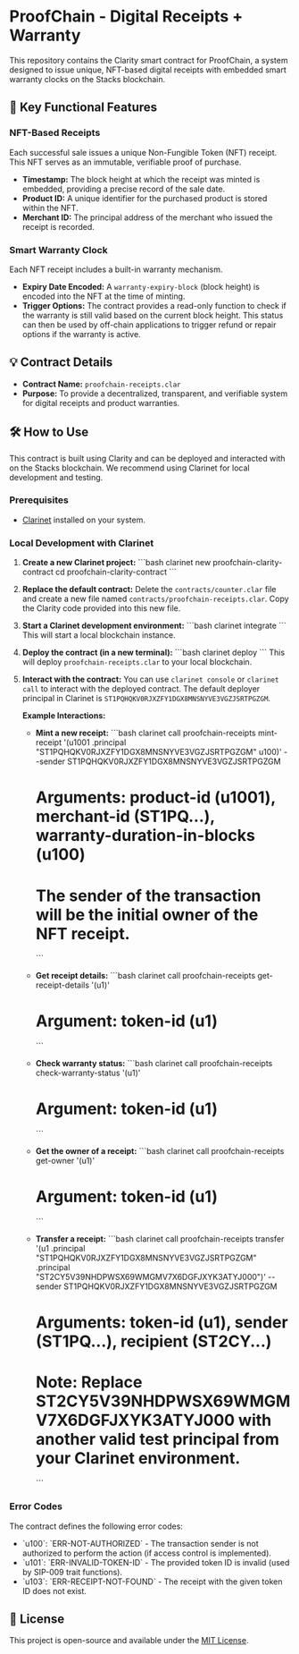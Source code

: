 # ProofChain - Digital Receipts + Warranty

This repository contains the Clarity smart contract for ProofChain, a system designed to issue unique, NFT-based digital receipts with embedded smart warranty clocks on the Stacks blockchain.

## 🚀 Key Functional Features

### NFT-Based Receipts
Each successful sale issues a unique Non-Fungible Token (NFT) receipt. This NFT serves as an immutable, verifiable proof of purchase.
- **Timestamp:** The block height at which the receipt was minted is embedded, providing a precise record of the sale date.
- **Product ID:** A unique identifier for the purchased product is stored within the NFT.
- **Merchant ID:** The principal address of the merchant who issued the receipt is recorded.

### Smart Warranty Clock
Each NFT receipt includes a built-in warranty mechanism.
- **Expiry Date Encoded:** A `warranty-expiry-block` (block height) is encoded into the NFT at the time of minting.
- **Trigger Options:** The contract provides a read-only function to check if the warranty is still valid based on the current block height. This status can then be used by off-chain applications to trigger refund or repair options if the warranty is active.

## 💡 Contract Details

- **Contract Name:** `proofchain-receipts.clar`
- **Purpose:** To provide a decentralized, transparent, and verifiable system for digital receipts and product warranties.

## 🛠️ How to Use

This contract is built using Clarity and can be deployed and interacted with on the Stacks blockchain. We recommend using Clarinet for local development and testing.

### Prerequisites
- [Clarinet](https://docs.stacks.co/clarity/clarinet) installed on your system.

### Local Development with Clarinet

1.  **Create a new Clarinet project:**
    \`\`\`bash
    clarinet new proofchain-clarity-contract
    cd proofchain-clarity-contract
    \`\`\`

2.  **Replace the default contract:**
    Delete the `contracts/counter.clar` file and create a new file named `contracts/proofchain-receipts.clar`. Copy the Clarity code provided into this new file.

3.  **Start a Clarinet development environment:**
    \`\`\`bash
    clarinet integrate
    \`\`\`
    This will start a local blockchain instance.

4.  **Deploy the contract (in a new terminal):**
    \`\`\`bash
    clarinet deploy
    \`\`\`
    This will deploy `proofchain-receipts.clar` to your local blockchain.

5.  **Interact with the contract:**
    You can use `clarinet console` or `clarinet call` to interact with the deployed contract. The default deployer principal in Clarinet is `ST1PQHQKV0RJXZFY1DGX8MNSNYVE3VGZJSRTPGZGM`.

    **Example Interactions:**

    *   **Mint a new receipt:**
        \`\`\`bash
        clarinet call proofchain-receipts mint-receipt '(u1001 .principal "ST1PQHQKV0RJXZFY1DGX8MNSNYVE3VGZJSRTPGZGM" u100)' --sender ST1PQHQKV0RJXZFY1DGX8MNSNYVE3VGZJSRTPGZGM
        # Arguments: product-id (u1001), merchant-id (ST1PQ...), warranty-duration-in-blocks (u100)
        # The sender of the transaction will be the initial owner of the NFT receipt.
        \`\`\`

    *   **Get receipt details:**
        \`\`\`bash
        clarinet call proofchain-receipts get-receipt-details '(u1)'
        # Argument: token-id (u1)
        \`\`\`

    *   **Check warranty status:**
        \`\`\`bash
        clarinet call proofchain-receipts check-warranty-status '(u1)'
        # Argument: token-id (u1)
        \`\`\`

    *   **Get the owner of a receipt:**
        \`\`\`bash
        clarinet call proofchain-receipts get-owner '(u1)'
        # Argument: token-id (u1)
        \`\`\`

    *   **Transfer a receipt:**
        \`\`\`bash
        clarinet call proofchain-receipts transfer '(u1 .principal "ST1PQHQKV0RJXZFY1DGX8MNSNYVE3VGZJSRTPGZGM" .principal "ST2CY5V39NHDPWSX69WMGMV7X6DGFJXYK3ATYJ000")' --sender ST1PQHQKV0RJXZFY1DGX8MNSNYVE3VGZJSRTPGZGM
        # Arguments: token-id (u1), sender (ST1PQ...), recipient (ST2CY...)
        # Note: Replace ST2CY5V39NHDPWSX69WMGMV7X6DGFJXYK3ATYJ000 with another valid test principal from your Clarinet environment.
        \`\`\`

### Error Codes

The contract defines the following error codes:

-   \`u100\`: \`ERR-NOT-AUTHORIZED\` - The transaction sender is not authorized to perform the action (if access control is implemented).
-   \`u101\`: \`ERR-INVALID-TOKEN-ID\` - The provided token ID is invalid (used by SIP-009 trait functions).
-   \`u103\`: \`ERR-RECEIPT-NOT-FOUND\` - The receipt with the given token ID does not exist.

## 📄 License

This project is open-source and available under the [MIT License](LICENSE).
